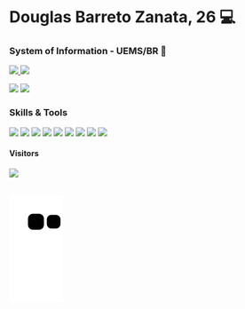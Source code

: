 # Douglas Barreto Zanata, 26 💻
<h3>System of Information - UEMS/BR 📌</h3>

 <div>
  <a href="https://github.com/ttiozinho00">
  <img height="180em" src="https://github-readme-stats.vercel.app/api?username=ttiozinho00&show_icons=true&theme=dracula&include_all_commits=true&count_private=true"/>
  <img height="180em" src="https://github-readme-stats.vercel.app/api/top-langs/?username=ttiozinho00&layout=compact&langs_count=16&theme=midnight-purple"/>
<div>

<a href="https://www.linkedin.com/in/douglas-zanata-20a355147//" target="_blank"><img src="https://img.shields.io/badge/-LinkedIn-%230077B5?style=for-the-badge&logo=linkedin&logoColor=white" target="_blank"></a> 
 <a href="https://www.instagram.com/douglasbarretozanata" target="_blank"><img src="https://img.shields.io/badge/-Instagram-%23E4405F?style=for-the-badge&logo=instagram&logoColor=white" target="_blank"></a>
 
 
 ### Skills & Tools
 
<code><img height="20" src="https://cdn.jsdelivr.net/gh/hacker-c/Picture-Bed@main/icons/html5.png"></code>
<code><img height="20" src="https://cdn.jsdelivr.net/gh/hacker-c/Picture-Bed@main/icons/css3.png"></code>
<code><img height="20" src="https://cdn.jsdelivr.net/gh/hacker-c/Picture-Bed@main/icons/javascript.png"></code>
<code><img height="20" src="https://cdn.jsdelivr.net/gh/hacker-c/Picture-Bed@main/icons/node-js.png"></code>
<code><img height="20" src="https://cdn.jsdelivr.net/gh/hacker-c/Picture-Bed@main/icons/vuejs.png"></code>
<code><img height="20" src="https://cdn.jsdelivr.net/gh/hacker-c/Picture-Bed@main/icons/vs-code.png"></code>
<code><img height="20" src="https://cdn.jsdelivr.net/gh/hacker-c/Picture-Bed@main/icons/terminal1.png"></code>
<code><img height="20" src="https://cdn.jsdelivr.net/gh/hacker-c/Picture-Bed@main/icons/git.png"></code>
<code><img height="20" src="https://cdn.jsdelivr.net/gh/hacker-c/Picture-Bed@main/icons/ubuntu.png"></code>

 
 #### Visitors

<img src="https://profile-counter.glitch.me/Hacker-C/count.svg">
 
 ##
 
 
   
  ![Snake animation](https://github.com/rafaballerini/rafaballerini/blob/output/github-contribution-grid-snake.svg)
